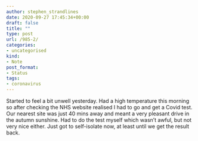 ```yaml
---
author: stephen_strandlines
date: 2020-09-27 17:45:34+00:00
draft: false
title: ""
type: post
url: /985-2/
categories:
- uncategorised
kind:
- Note
post_format:
- Status
tags:
- coronavirus
---
```


Started to feel a bit unwell yesterday. Had a high temperature this morning so after checking the NHS website realised I had to go and get a Covid test. Our nearest site was just 40 mins away and meant a very pleasant drive in the autumn sunshine. Had to do the test myself which wasn’t awful, but not very nice either. Just got to self-isolate now, at least until we get the result back.
